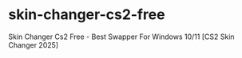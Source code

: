 # skin-changer-cs2-free
Skin Changer Cs2 Free - Best Swapper For Windows 10/11 [CS2 Skin Changer 2025]
